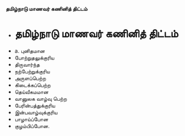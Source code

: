 **தமிழ்நாடு மாணவர் கணினித் திட்டம்**
- # தமிழ்நாடு மாணவர் கணினித் திட்டம்
- a. புனிதமான
- போற்றுதலுக்குரிய
- திருவார்ந்த
- நற்பேற்றுக்குரிய
- அருளப்பெற்ற
- கிடைக்கப்பெற்ற
- தெய்வீகமமான
- வானுலக வாழ்வு பெற்ற
- பேரின்பத்துக்குரிய
- இன்பவாழ்வுக்குரிய
- பாழாய்ப்போன
- குழம்பிப்போன.


